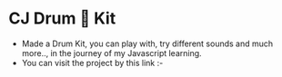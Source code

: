 # CJ Drum 🥁 Kit

 - Made a Drum Kit, you can play with, try different sounds and much more.., in the journey of my Javascript learning.
 - You can visit the project by this link :- 
